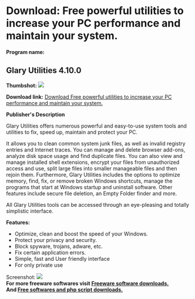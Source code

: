 # Download: Free powerful utilities to increase your PC performance and maintain your system.

**Program name:**

## Glary Utilities 4.10.0

  
**Thumbshot:** ![](http://www.freewarefiles.com/screenshot/glaryutils3_md.jpg)   
  
**Download link:** [Download Free powerful utilities to increase your PC performance and maintain your system.](http://freesoftwares.boysofts.com/Glary-Utilities_program_88835.html)  
  


**Publisher's Description**  
  


Glary Utilities offers numerous powerful and easy-to-use system tools and utilities to fix, speed up, maintain and protect your PC. 

It allows you to clean common system junk files, as well as invalid registry entries and Internet traces. You can manage and delete browser add-ons, analyze disk space usage and find duplicate files. You can also view and manage installed shell extensions, encrypt your files from unauthorized access and use, split large files into smaller manageable files and then rejoin them. Furthermore, Glary Utilities includes the options to optimize memory, find, fix, or remove broken Windows shortcuts, manage the programs that start at Windows startup and uninstall software. Other features include secure file deletion, an Empty Folder finder and more.

All Glary Utilities tools can be accessed through an eye-pleasing and totally simplistic interface.

**Features:**

  * Optimize, clean and boost the speed of your Windows. 
  * Protect your privacy and security. 
  * Block spyware, trojans, adware, etc. 
  * Fix certain application errors. 
  * Simple, fast and User friendly interface 
  * For only private use 

  
  
Screenshot: ![](http://www.freewarefiles.com/screenshot/glaryutils3.jpg)   
**For more freeware softwares visit [Freeware software downloads.](http://freesoftwares.boysofts.com/)**   
**And [Free softwares and php script downloads.](http://www.boysofts.com/)**
